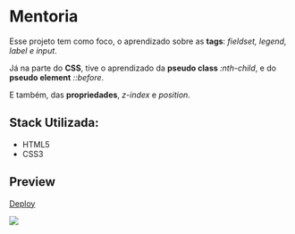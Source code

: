 # Mentoria

Esse projeto tem como foco, o aprendizado sobre as **tags**: _fieldset, legend, label e input_.

Já na parte do **CSS**, tive o aprendizado da **pseudo class** *:nth-child*, e do **pseudo element** _::before_.

E também, das **propriedades**, _z-index_ e _position_.

## Stack Utilizada:

- HTML5
- CSS3

## Preview

[Deploy](https://form-mentoria-lb.netlify.app)

<img src="https://user-images.githubusercontent.com/103150670/187206606-17ff000e-c957-4072-a613-0ef51acd43ae.png" />
